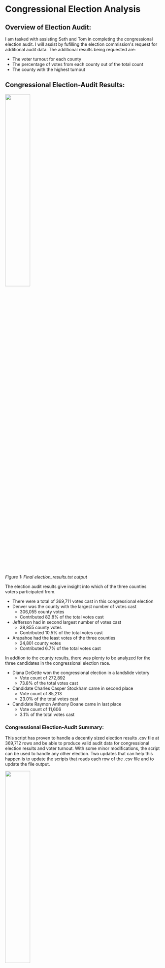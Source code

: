 # Congressional Election Analysis

## Overview of Election Audit: 

I am tasked with assisting Seth and Tom in completing the congressional election audit. I will assist by fufilling the election commission's request for additional audit data. The additional results being requested are:

* The voter turnout for each county
* The percentage of votes from each county out of the total count
* The county with the highest turnout

## Congressional Election-Audit Results: 

<img src="https://user-images.githubusercontent.com/107224632/176580409-bac76c9e-17d4-4e41-b8d6-8d6211666b30.png" width=40% height=40%><br />
*Figure 1: Final election_results.txt output*<br />

The election audit results give insight into which of the three counties voters participated from.

* There were a total of 369,711 votes cast in this congressional election
* Denver was the county with the largest number of votes cast
    * 306,055 county votes
    * Contributed 82.8% of the total votes cast
* Jefferson had in second largest number of votes cast 
    * 38,855 county votes 
    * Contributed 10.5% of the total votes cast
* Arapahoe had the least votes of the three counties
    * 24,801 county votes 
    * Contributed 6.7% of the total votes cast
   
In addtion to the county results, there was plenty to be analyzed for the three candidates in the congressional election race.

* Diana DeGette won the congressional election in a landslide victory
    * Vote count of 272,892
    * 73.8% of the total votes cast
* Candidate Charles Casper Stockham came in second place
    * Vote count of 85,213
    * 23.0% of the total votes cast
* Candidate Raymon Anthony Doane came in last place
    * Vote count of 11,606
    * 3.1% of the total votes cast
    
### Congressional Election-Audit Summary: 

This script has proven to handle a decently sized election results .csv file at 369,712 rows and be able to produce valid audit data for congressional election results and voter turnout. With some minor modifications, the script can be used to handle any other election. Two updates that can help this happen is to update the scripts that reads each row of the .csv file and to update the file output. 

<img src="https://user-images.githubusercontent.com/107224632/176605002-19db765a-b5af-4d5d-9765-7e1005b6c519.png" width=40% height=40%><br />
*Figure 2: election_results.csv file*<br />

<img src="https://user-images.githubusercontent.com/107224632/176608618-d621ec56-8388-447b-821f-0028ef6de6cf.png" width=60% height=60%><br />
*Figure 3: Section of PyPoll_Challenge.py script that scans the .csv file rows*<br />

As shown in figure 2 and 3, the script is build to handle a .csv file with three columns. For this script to be applied to any election, it is cruicial to review the .csv file that will be used. Assuming that the .csv to be used has a similar column/row structure as the current election_results.csv, we would first need to identify the "candidate" and "county" column or their equivelents. Once it is identified, if the index postion is different to what is in figure 2, then it will be updated accordingly. For example, if our new csv data had the candidate names in the 6th column instead of the current file's 3rd, line 56 of our PyPoll_Challenge.py script would be updated to "candidate_name = row[5]". This would be done so the script can pull the candidadte name from the the 5th index position of the new csv file.

The voter turnout portion of the script will still be valid. We would need to verify the voter turnout index position in the new .csv file and update it if needed, as we did in the example above. Even if the column we use for voter turnout contains different data such as state, country or numbered municipalities, our "county" related variables are still valid in the script. They are stlil valid because the variables holding the voter turnout names are appropriately named and read in the csv rows as string data. Finally there are sufficient comments to idenify which blocks of code are for the voter turnout and what actions are beinng performed. This allows any programmer in the to see the original programmmer's intention and purpose for each black of code.

<img src="https://user-images.githubusercontent.com/107224632/176611687-1e1ee553-72ec-4244-82c1-363169601cbf.png" width=85% height=85%><br />
*Figure 4: Section of current PyPoll_Challenge.py script that outputs the largest county name*<br />

Secondly, depending on what this script would be used for, our output would most likely to need some tweaking. One example of output script that may need updating can be seen in figure 3. Currently the script would output "Largest County Turnout" and then the county_name or equivilent value would print to the terminal window and later on to the election_results.txt output. If we apply the current script to a presidential election that wants to analyze voter turnout in the 50 states, our current preprogrammed text output wouldn't make much sense. The programmed message would need to be updated accordingly to accomodate the data being read for voter turnout. The required tweak could be as simple as changeing the script line 179 to " f"Largest State Turnout: {largest_county}\n" ". The outputted message would then make sense for the election commitee.
